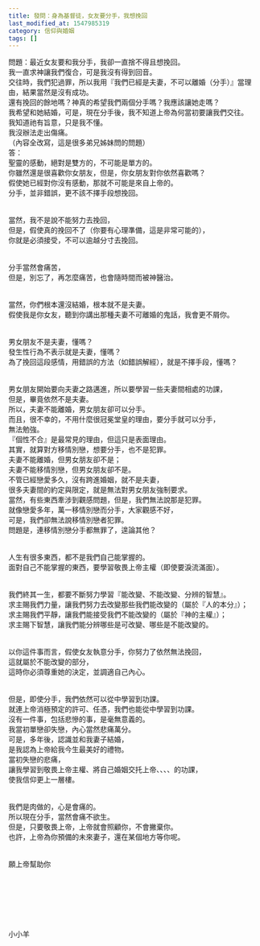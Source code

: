 ```yaml
---
title: 發問：身為基督徒，女友要分手，我想挽回
last_modified_at: 1547985319
category: 信仰與婚姻
tags: []
---
```


<p>問題：最近女友要和我分手，我卻一直捨不得且想挽回。<br/>我一直求神讓我們復合，可是我沒有得到回音。<br/>交往時，我們犯過罪，所以我用『我們已經是夫妻，不可以離婚（分手）』當理由，結果當然是沒有成功。<br/>還有挽回的餘地嗎？神真的希望我們兩個分手嗎？我應該讓她走嗎？<br/>我希望和她結婚，可是，現在分手後，我不知道上帝為何當初要讓我們交往。<br/>我知道祂有旨意，只是我不懂。<br/>我沒辦法走出傷痛。<br/>（內容全改寫，這是很多弟兄姊妹問的問題）<br/><!--more-->答：<br/>聖靈的感動，絕對是雙方的，不可能是單方的。<br/>你雖然還是很喜歡你女朋友，但是，你女朋友對你依然喜歡嗎？<br/>假使她已經對你沒有感動，那就不可能是來自上帝的。<br/>分手，並非錯誤，更不該不擇手段想挽回。<br/> <br/><br/>當然，我不是說不能努力去挽回，<br/>但是，假使真的挽回不了（你要有心理準備，這是非常可能的），<br/>你就是必須接受，不可以逾越分寸去挽回。<br/> <br/><br/>分手當然會痛苦，<br/>但是，別忘了，再怎麼痛苦，也會隨時間而被神醫治。<br/> <br/><br/>當然，你們根本還沒結婚，根本就不是夫妻。<br/>假使我是你女友，聽到你講出那種夫妻不可離婚的鬼話，我會更不屑你。<br/> <br/><br/>男女朋友不是夫妻，懂嗎？<br/>發生性行為不表示就是夫妻，懂嗎？<br/>為了挽回這段感情，用錯誤的方法（如錯誤解經），就是不擇手段，懂嗎？<br/> <br/><br/>男女朋友開始要向夫妻之路邁進，所以要學習一些夫妻間相處的功課，<br/>但是，畢竟依然不是夫妻。<br/>所以，夫妻不能離婚，男女朋友卻可以分手。<br/>而且，很不幸的，不用什麼很冠冕堂皇的理由，要分手就可以分手，<br/>無法勉強。<br/>『個性不合』是最常見的理由，但這只是表面理由。<br/>其實，就算對方移情別戀，想要分手，也不是犯罪。<br/>夫妻不能離婚，但男女朋友卻不是；<br/>夫妻不能移情別戀，但男女朋友卻不是。<br/>不管已經戀愛多久，沒有跨進婚姻，就不是夫妻，<br/>很多夫妻間的約定與限定，就是無法對男女朋友強制要求。<br/>當然，有些東西牽涉到觀感問題，但是，我們無法說那是犯罪。<br/>就像戀愛多年，萬一移情別戀而分手，大家觀感不好，<br/>可是，我們卻無法說移情別戀者犯罪。<br/>問題是，連移情別戀分手都無罪了，遑論其他？<br/><br/><br/>人生有很多東西，都不是我們自己能掌握的。<br/>面對自己不能掌握的東西，要學習敬畏上帝主權（即使要淚流滿面）。<br/><br/><br/>我們終其一生，都要不斷努力學習『能改變、不能改變、分辨的智慧』。<br/>求主賜我們力量，讓我們努力去改變那些我們能改變的（屬於『人的本分』）；<br/>求主賜我們平靜，讓我們能接受我們不能改變的（屬於『神的主權』）；<br/>求主賜下智慧，讓我們能分辨哪些是可改變、哪些是不能改變的。<br/><br/><br/>以你這件事而言，假使女友執意分手，你努力了依然無法挽回，<br/>這就屬於不能改變的部分，<br/>這時你必須尊重她的決定，並調適自己內心。<br/><br/><br/>但是，即使分手，我們依然可以從中學習到功課。<br/>就連上帝消極預定的許可、任憑，我們也能從中學習到功課。<br/>沒有一件事，包括悲慘的事，是毫無意義的。<br/>我當初單戀卻失戀，內心當然悲痛萬分。<br/>可是，多年後，認識並和我妻子結婚，<br/>是我認為上帝給我今生最美好的禮物。<br/>當初失戀的悲痛，<br/>讓我學習到敬畏上帝主權、將自己婚姻交托上帝、、、、的功課，<br/>使我信仰更上一層樓。<br/><br/><br/>我們是肉做的，心是會痛的。<br/>所以現在分手，當然會痛不欲生。<br/>但是，只要敬畏上帝，上帝就會照顧你，不會撇棄你。<br/>也許，上帝為你預備的未來妻子，還在某個地方等你呢。<br/><br/><br/>願上帝幫助你<br/><br/><br/><br/><br/><br/><br/><br/>小小羊<br/><br/><br/><br/><br/>
</p>